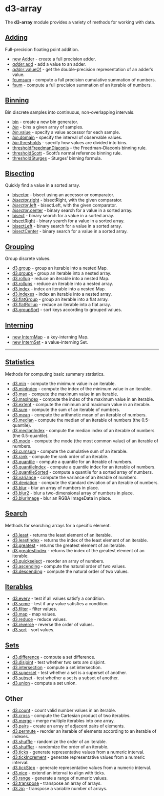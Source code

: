 # d3-array

The **d3-array** module provides a variety of methods for working with data.

## [Adding](./d3-array/adding.md)

Full-precision floating point addition.

* [new Adder](./d3-array/adding.md#Adder) - create a full precision adder.
* [*adder*.add](./d3-array/adding.md#adder_add) - add a value to an adder.
* [*adder*.valueOf](./d3-array/adding.md#adder_valueOf) - get the double-precision representation of an adder’s value.
* [fcumsum](./d3-array/adding.md#fcumsum) - compute a full precision cumulative summation of numbers.
* [fsum](./d3-array/adding.md#fsum) - compute a full precision summation of an iterable of numbers.

## [Binning](./d3-array/binning.md)

Bin discrete samples into continuous, non-overlapping intervals.

* [bin](./d3-array/binning.md#bin) - create a new bin generator.
* [*bin*](./d3-array/binning.md#_bin) - bins a given array of samples.
* [*bin*.value](./d3-array/binning.md#bin_value) - specify a value accessor for each sample.
* [*bin*.domain](./d3-array/binning.md#bin_domain) - specify the interval of observable values.
* [*bin*.thresholds](./d3-array/binning.md#bin_thresholds) - specify how values are divided into bins.
* [thresholdFreedmanDiaconis](./d3-array/binning.md#thresholdFreedmanDiaconis) - the Freedman–Diaconis binning rule.
* [thresholdScott](./d3-array/binning.md#thresholdScott) - Scott’s normal reference binning rule.
* [thresholdSturges](./d3-array/binning.md#thresholdSturges) - Sturges’ binning formula.

## [Bisecting](./d3-array/bisecting.md)

Quickly find a value in a sorted array.

* [bisector](./d3-array/bisecting.md#bisector) - bisect using an accessor or comparator.
* [*bisector*.right](./d3-array/bisecting.md#bisector_right) - bisectRight, with the given comparator.
* [*bisector*.left](./d3-array/bisecting.md#bisector_left) - bisectLeft, with the given comparator.
* [*bisector*.center](./d3-array/bisecting.md#bisector_center) - binary search for a value in a sorted array.
* [bisect](./d3-array/bisecting.md#bisect) - binary search for a value in a sorted array.
* [bisectRight](./d3-array/bisecting.md#bisectRight) - binary search for a value in a sorted array.
* [bisectLeft](./d3-array/bisecting.md#bisectLeft) - binary search for a value in a sorted array.
* [bisectCenter](./d3-array/bisecting.md#bisectCenter) - binary search for a value in a sorted array.

## [Grouping](./d3-array/grouping.md)

Group discrete values.

* [d3.group](./d3-array/grouping.md#group) - group an iterable into a nested Map.
* [d3.groups](./d3-array/grouping.md#groups) - group an iterable into a nested array.
* [d3.rollup](./d3-array/grouping.md#rollup) - reduce an iterable into a nested Map.
* [d3.rollups](./d3-array/grouping.md#rollups) - reduce an iterable into a nested array.
* [d3.index](./d3-array/grouping.md#index) - index an iterable into a nested Map.
* [d3.indexes](./d3-array/grouping.md#indexes) - index an iterable into a nested array.
* [d3.flatGroup](./d3-array/grouping.md#flatGroup) - group an iterable into a flat array.
* [d3.flatRollup](./d3-array/grouping.md#flatRollup) - reduce an iterable into a flat array.
* [d3.groupSort](./d3-array/grouping.md#groupSort) - sort keys according to grouped values.

## [Interning](./d3-array/interning.md)

* [new InternMap](./d3-array/interning.md#InternMap) - a key-interning Map.
* [new InternSet](./d3-array/interning.md#InternSet) - a value-interning Set.

---

## [Statistics](https://github.com/d3/d3-array/blob/v3.2.3/README.md#statistics)

Methods for computing basic summary statistics.

* [d3.min](https://github.com/d3/d3-array/blob/v3.2.3/README.md#min) - compute the minimum value in an iterable.
* [d3.minIndex](https://github.com/d3/d3-array/blob/v3.2.3/README.md#minIndex) - compute the index of the minimum value in an iterable.
* [d3.max](https://github.com/d3/d3-array/blob/v3.2.3/README.md#max) - compute the maximum value in an iterable.
* [d3.maxIndex](https://github.com/d3/d3-array/blob/v3.2.3/README.md#maxIndex) - compute the index of the maximum value in an iterable.
* [d3.extent](https://github.com/d3/d3-array/blob/v3.2.3/README.md#extent) - compute the minimum and maximum value in an iterable.
* [d3.sum](https://github.com/d3/d3-array/blob/v3.2.3/README.md#sum) - compute the sum of an iterable of numbers.
* [d3.mean](https://github.com/d3/d3-array/blob/v3.2.3/README.md#mean) - compute the arithmetic mean of an iterable of numbers.
* [d3.median](https://github.com/d3/d3-array/blob/v3.2.3/README.md#median) - compute the median of an iterable of numbers (the 0.5-quantile).
* [d3.medianIndex](https://github.com/d3/d3-array/blob/v3.2.3/README.md#median) - compute the median index of an iterable of numbers (the 0.5-quantile).
* [d3.mode](https://github.com/d3/d3-array/blob/v3.2.3/README.md#mode) - compute the mode (the most common value) of an iterable of numbers.
* [d3.cumsum](https://github.com/d3/d3-array/blob/v3.2.3/README.md#cumsum) - compute the cumulative sum of an iterable.
* [d3.rank](https://github.com/d3/d3-array/blob/v3.2.3/README.md#rank) - compute the rank order of an iterable.
* [d3.quantile](https://github.com/d3/d3-array/blob/v3.2.3/README.md#quantile) - compute a quantile for an iterable of numbers.
* [d3.quantileIndex](https://github.com/d3/d3-array/blob/v3.2.3/README.md#quantileIndex) - compute a quantile index for an iterable of numbers.
* [d3.quantileSorted](https://github.com/d3/d3-array/blob/v3.2.3/README.md#quantileSorted) - compute a quantile for a sorted array of numbers.
* [d3.variance](https://github.com/d3/d3-array/blob/v3.2.3/README.md#variance) - compute the variance of an iterable of numbers.
* [d3.deviation](https://github.com/d3/d3-array/blob/v3.2.3/README.md#deviation) - compute the standard deviation of an iterable of numbers.
* [d3.blur](https://github.com/d3/d3-array/blob/v3.2.3/README.md#blur) - blur an array of numbers in place.
* [d3.blur2](https://github.com/d3/d3-array/blob/v3.2.3/README.md#blur2) - blur a two-dimensional array of numbers in place.
* [d3.blurImage](https://github.com/d3/d3-array/blob/v3.2.3/README.md#blurImage) - blur an RGBA ImageData in place.

## [Search](https://github.com/d3/d3-array/blob/v3.2.3/README.md#search)

Methods for searching arrays for a specific element.

* [d3.least](https://github.com/d3/d3-array/blob/v3.2.3/README.md#least) - returns the least element of an iterable.
* [d3.leastIndex](https://github.com/d3/d3-array/blob/v3.2.3/README.md#leastIndex) - returns the index of the least element of an iterable.
* [d3.greatest](https://github.com/d3/d3-array/blob/v3.2.3/README.md#greatest) - returns the greatest element of an iterable.
* [d3.greatestIndex](https://github.com/d3/d3-array/blob/v3.2.3/README.md#greatestIndex) - returns the index of the greatest element of an iterable.
* [d3.quickselect](https://github.com/d3/d3-array/blob/v3.2.3/README.md#quickselect) - reorder an array of numbers.
* [d3.ascending](https://github.com/d3/d3-array/blob/v3.2.3/README.md#ascending) - compute the natural order of two values.
* [d3.descending](https://github.com/d3/d3-array/blob/v3.2.3/README.md#descending) - compute the natural order of two values.

## [Iterables](https://github.com/d3/d3-array/blob/v3.2.3/README.md#iterables)

* [d3.every](https://github.com/d3/d3-array/blob/v3.2.3/README.md#every) - test if all values satisfy a condition.
* [d3.some](https://github.com/d3/d3-array/blob/v3.2.3/README.md#some) - test if any value satisfies a condition.
* [d3.filter](https://github.com/d3/d3-array/blob/v3.2.3/README.md#filter) - filter values.
* [d3.map](https://github.com/d3/d3-array/blob/v3.2.3/README.md#map) - map values.
* [d3.reduce](https://github.com/d3/d3-array/blob/v3.2.3/README.md#reduce) - reduce values.
* [d3.reverse](https://github.com/d3/d3-array/blob/v3.2.3/README.md#reverse) - reverse the order of values.
* [d3.sort](https://github.com/d3/d3-array/blob/v3.2.3/README.md#sort) - sort values.

## [Sets](https://github.com/d3/d3-array/blob/v3.2.3/README.md#sets)

* [d3.difference](https://github.com/d3/d3-array/blob/v3.2.3/README.md#difference) - compute a set difference.
* [d3.disjoint](https://github.com/d3/d3-array/blob/v3.2.3/README.md#disjoint) - test whether two sets are disjoint.
* [d3.intersection](https://github.com/d3/d3-array/blob/v3.2.3/README.md#intersection) - compute a set intersection.
* [d3.superset](https://github.com/d3/d3-array/blob/v3.2.3/README.md#superset) - test whether a set is a superset of another.
* [d3.subset](https://github.com/d3/d3-array/blob/v3.2.3/README.md#subset) - test whether a set is a subset of another.
* [d3.union](https://github.com/d3/d3-array/blob/v3.2.3/README.md#union) - compute a set union.

## Other

* [d3.count](./d3-array/grouping.md#count) - count valid number values in an iterable.
* [d3.cross](./d3-array/grouping.md#cross) - compute the Cartesian product of two iterables.
* [d3.merge](./d3-array/grouping.md#merge) - merge multiple iterables into one array.
* [d3.pairs](./d3-array/grouping.md#pairs) - create an array of adjacent pairs of elements.
* [d3.permute](./d3-array/grouping.md#permute) - reorder an iterable of elements according to an iterable of indexes.
* [d3.shuffle](./d3-array/grouping.md#shuffle) - randomize the order of an iterable.
* [d3.shuffler](./d3-array/grouping.md#shuffler) - randomize the order of an iterable.
* [d3.ticks](./d3-array/grouping.md#ticks) - generate representative values from a numeric interval.
* [d3.tickIncrement](./d3-array/grouping.md#tickIncrement) - generate representative values from a numeric interval.
* [d3.tickStep](./d3-array/grouping.md#tickStep) - generate representative values from a numeric interval.
* [d3.nice](./d3-array/grouping.md#nice) - extend an interval to align with ticks.
* [d3.range](./d3-array/grouping.md#range) - generate a range of numeric values.
* [d3.transpose](./d3-array/grouping.md#transpose) - transpose an array of arrays.
* [d3.zip](./d3-array/grouping.md#zip) - transpose a variable number of arrays.

